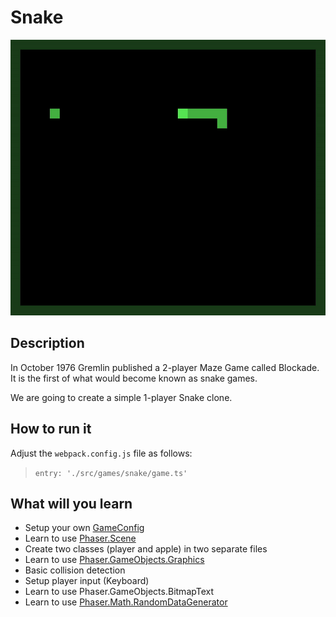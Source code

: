 # Snake

![Snake](/assets/games/snake/README.gif)

## Description

In October 1976 Gremlin published a 2-player Maze Game called Blockade.
It is the first of what would become known as snake games.

We are going to create a simple 1-player Snake clone.

## How to run it

Adjust the `webpack.config.js` file as follows:
> `entry: './src/games/snake/game.ts'`

## What will you learn

* Setup your own [GameConfig](https://github.com/digitsensitive/phaser3-typescript/blob/master/cheatsheets/game-config.md)
* Learn to use [Phaser.Scene](https://github.com/digitsensitive/phaser3-typescript/blob/master/cheatsheets/scene-config.md)
* Create two classes (player and apple) in two separate files
* Learn to use [Phaser.GameObjects.Graphics](https://github.com/photonstorm/phaser/blob/31bf979eb25c70441b8228d5c9643a97746ea7fa/src/gameobjects/graphics/Graphics.js)
* Basic collision detection
* Setup player input (Keyboard)
* Learn to use Phaser.GameObjects.BitmapText
* Learn to use [Phaser.Math.RandomDataGenerator](https://github.com/photonstorm/phaser/blob/31bf979eb25c70441b8228d5c9643a97746ea7fa/src/math/random-data-generator/RandomDataGenerator.js)
